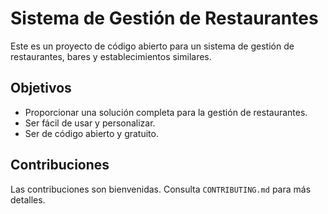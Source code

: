 # Sistema de Gestión de Restaurantes

Este es un proyecto de código abierto para un sistema de gestión de restaurantes, bares y establecimientos similares.

## Objetivos

* Proporcionar una solución completa para la gestión de restaurantes.
* Ser fácil de usar y personalizar.
* Ser de código abierto y gratuito.

## Contribuciones

Las contribuciones son bienvenidas. Consulta `CONTRIBUTING.md` para más detalles.
